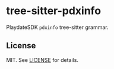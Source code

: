 # tree-sitter-pdxinfo

PlaydateSDK `pdxinfo` tree-sitter grammar.

## License

MIT. See [LICENSE](LICENSE) for details.
